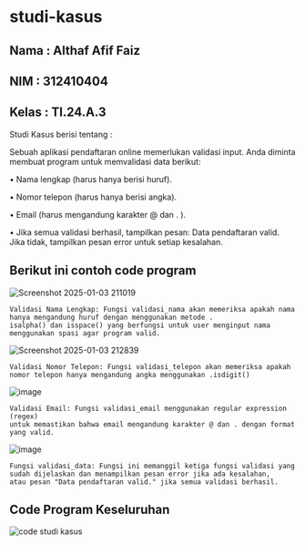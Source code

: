 # studi-kasus
## Nama : Althaf Afif Faiz
## NIM : 312410404
## Kelas : TI.24.A.3

Studi Kasus berisi tentang :

Sebuah aplikasi pendaftaran online memerlukan validasi input. Anda diminta membuat program untuk memvalidasi data berikut:

• Nama lengkap (harus hanya berisi huruf).

• Nomor telepon (harus hanya berisi angka).

• Email (harus mengandung karakter @ dan . ).

• Jika semua validasi berhasil, tampilkan pesan: Data pendaftaran valid. Jika tidak, tampilkan pesan error untuk setiap kesalahan.

## Berikut ini contoh code program 

![Screenshot 2025-01-03 211019](https://github.com/user-attachments/assets/d09b691f-8700-48fa-9ab4-83f6c2685cee)

```
Validasi Nama Lengkap: Fungsi validasi_nama akan memeriksa apakah nama hanya mengandung huruf dengan menggunakan metode .
isalpha() dan isspace() yang berfungsi untuk user menginput nama menggunakan spasi agar program valid.
```

![Screenshot 2025-01-03 212839](https://github.com/user-attachments/assets/220e0209-cd8b-45a2-87da-c8d330ef361d)

```
Validasi Nomor Telepon: Fungsi validasi_telepon akan memeriksa apakah
nomor telepon hanya mengandung angka menggunakan .isdigit()
```
![image](https://github.com/user-attachments/assets/a7bd94fd-a330-456a-95c0-9062ca2db5f9)

```
Validasi Email: Fungsi validasi_email menggunakan regular expression (regex)
untuk memastikan bahwa email mengandung karakter @ dan . dengan format yang valid.
```

![image](https://github.com/user-attachments/assets/494d6ce8-7b46-4cbf-b3ca-2902809e5c33)

```
Fungsi validasi_data: Fungsi ini memanggil ketiga fungsi validasi yang sudah dijelaskan dan menampilkan pesan error jika ada kesalahan,
atau pesan "Data pendaftaran valid." jika semua validasi berhasil.
```
## Code Program Keseluruhan
![code studi kasus](https://github.com/user-attachments/assets/4db2daee-5f00-4600-b2cb-3251e87f4494)

